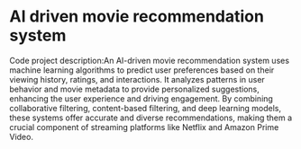 # AI driven movie recommendation system
Code project description:An AI-driven movie recommendation system uses machine learning algorithms to predict user preferences based on their viewing history, ratings, and interactions. It analyzes patterns in user behavior and movie metadata to provide personalized suggestions, enhancing the user experience and driving engagement. By combining collaborative filtering, content-based filtering, and deep learning models, these systems offer accurate and diverse recommendations, making them a crucial component of streaming platforms like Netflix and Amazon Prime Video.
